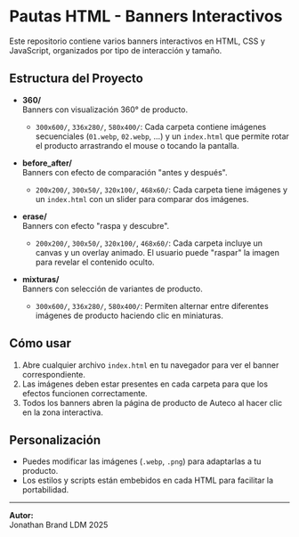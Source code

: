 # Pautas HTML - Banners Interactivos

Este repositorio contiene varios banners interactivos en HTML, CSS y JavaScript, organizados por tipo de interacción y tamaño.

## Estructura del Proyecto

- **360/**  
  Banners con visualización 360° de producto.  
  - `300x600/`, `336x280/`, `580x400/`: Cada carpeta contiene imágenes secuenciales (`01.webp`, `02.webp`, ...) y un `index.html` que permite rotar el producto arrastrando el mouse o tocando la pantalla.

- **before_after/**  
  Banners con efecto de comparación "antes y después".  
  - `200x200/`, `300x50/`, `320x100/`, `468x60/`: Cada carpeta tiene imágenes y un `index.html` con un slider para comparar dos imágenes.

- **erase/**  
  Banners con efecto "raspa y descubre".  
  - `200x200/`, `300x50/`, `320x100/`, `468x60/`: Cada carpeta incluye un canvas y un overlay animado. El usuario puede "raspar" la imagen para revelar el contenido oculto.

- **mixturas/**  
  Banners con selección de variantes de producto.  
  - `300x600/`, `336x280/`, `580x400/`: Permiten alternar entre diferentes imágenes de producto haciendo clic en miniaturas.

## Cómo usar

1. Abre cualquier archivo `index.html` en tu navegador para ver el banner correspondiente.
2. Las imágenes deben estar presentes en cada carpeta para que los efectos funcionen correctamente.
3. Todos los banners abren la página de producto de Auteco al hacer clic en la zona interactiva.

## Personalización

- Puedes modificar las imágenes (`.webp`, `.png`) para adaptarlas a tu producto.
- Los estilos y scripts están embebidos en cada HTML para facilitar la portabilidad.

---

**Autor:**  
Jonathan Brand
LDM
2025